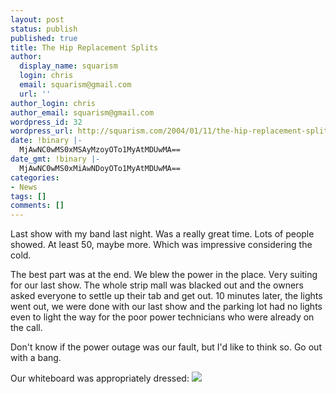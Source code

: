 ```yaml
---
layout: post
status: publish
published: true
title: The Hip Replacement Splits
author:
  display_name: squarism
  login: chris
  email: squarism@gmail.com
  url: ''
author_login: chris
author_email: squarism@gmail.com
wordpress_id: 32
wordpress_url: http://squarism.com/2004/01/11/the-hip-replacement-splits/
date: !binary |-
  MjAwNC0wMS0xMSAyMzoyOTo1MyAtMDUwMA==
date_gmt: !binary |-
  MjAwNC0wMS0xMiAwNDoyOTo1MyAtMDUwMA==
categories:
- News
tags: []
comments: []
---
```

Last show with my band last night.  Was a really great time.  Lots of people showed.  At least 50, maybe more.  Which was impressive considering the cold.

The best part was at the end.  We blew the power in the place.  Very suiting for our last show.  The whole strip mall was blacked out and the owners asked everyone to settle up their tab and get out.  10 minutes later, the lights went out, we were done with our last show and the parking lot had no lights even to light the way for the poor power technicians who were already on the call.

Don't know if the power outage was our fault, but I'd like to think so.  Go out with a bang.

Our whiteboard was appropriately dressed:
![](/wp-content/photos/satanHip.jpg)